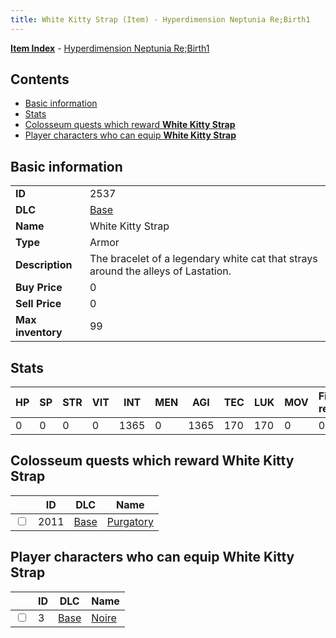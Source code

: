 ```yaml
---
title: White Kitty Strap (Item) - Hyperdimension Neptunia Re;Birth1
---
```


[**Item Index**](/neptunia/rb1/item/index.html) - [Hyperdimension Neptunia Re;Birth1](/neptunia/rb1)

## Contents

- [Basic information](#basic-information)
- [Stats](#stats)
- [Colosseum quests which reward **White Kitty Strap**](#colosseum-quests-which-reward-white-kitty-strap)
- [Player characters who can equip **White Kitty Strap**](#player-characters-who-can-equip-white-kitty-strap)

## Basic information

|   |   |
| -- | -- |
| **ID** | 2537 |
| **DLC** | [Base](/neptunia/rb1/dlc/1-base.html) |
| **Name** | White Kitty Strap |
| **Type** | Armor |
| **Description** | The bracelet of a legendary white cat that strays around the alleys of Lastation. |
| **Buy Price** | 0 |
| **Sell Price** | 0 |
| **Max inventory** | 99 |


## Stats

| HP | SP | STR | VIT | INT | MEN | AGI | TEC | LUK | MOV | Fire res. | Ice res. | Wind res. | Lightning res. |
| -- | -- | --- | --- | --- | --- | --- | --- | --- | --- | --------- | -------- | --------- | -------------- |
| 0 | 0 | 0 | 0 | 1365 | 0 | 1365 | 170 | 170 | 0 | 0 | 0 | 0 | 0 |


## Colosseum quests which reward **White Kitty Strap**

|    | ID | DLC | Name |
| -- | -- | --- | ---- |
| <input type="checkbox" id="rb1-colosseum-1-2011" class="trackbox" /> | 2011 | [Base](/neptunia/rb1/dlc/1-base.html) | [Purgatory](/neptunia/rb1/colosseum/1-2011-purgatory.html) |


## Player characters who can equip **White Kitty Strap**

|    | ID | DLC | Name |
| -- | -- | --- | ---- |
| <input type="checkbox" id="rb1-player-1-3" class="trackbox" /> | 3 | [Base](/neptunia/rb1/dlc/1-base.html) | [Noire](/neptunia/rb1/player/1-3-noire.html) |
